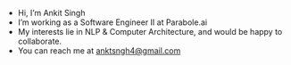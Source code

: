 - Hi, I’m Ankit Singh
- I’m working as a Software Engineer II at Parabole.ai
- My interests lie in NLP & Computer Architecture, and would be happy to collaborate.
- You can reach me at anktsngh4@gmail.com

<!---
anktsngh/anktsngh is a ✨ special ✨ repository because its `README.md` (this file) appears on your GitHub profile.
You can click the Preview link to take a look at your changes.
--->
